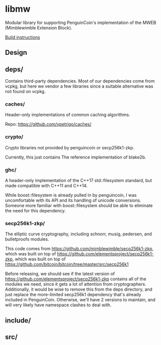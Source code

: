 # libmw

Modular library for supporting PenguinCoin's implementation of the MWEB (Mimblewimble Extension Block). 

[Build instructions](doc/build.md)


## Design

## deps/
Contains third-party dependencies. Most of our dependencies come from vcpkg,
but here we vendor a few libraries since a suitable alternative was not found on vcpkg.

### caches/
Header-only implementations of common caching algorithms.

Repo: https://github.com/vpetrigo/caches/

### crypto/
Crypto libraries not provided by penguincoin or secp256k1-zkp.

Currently, this just contains The reference implementation of blake2b.

### ghc/
A header-only implementation of the C\+\+17 std::filesystem standard, but made compatible with C\+\+11 and C\+\+14.

While boost\:\:filesystem is already pulled in by penguincoin, I was uncomfortable with its API and its handling of unicode conversions.
Someone more familiar with boost::filesystem should be able to eliminate the need for this dependency.

### secp256k1-zkp/
The elliptic curve cryptography, including schnorr, musig, pedersen, and bulletproofs modules.

This code comes from https://github.com/mimblewimble/secp256k1-zkp,
which was built on top of https://github.com/elementsproject/secp256k1-zkp,
which was built on top of https://github.com/bitcoin/bitcoin/tree/master/src/secp256k1

Before releasing, we should see if the latest version of https://github.com/elementsproject/secp256k1-zkp contains all of the modules we need,
since it gets a lot of attention from cryptographers. Additionally, it would be wise to remove this from the deps directory,
and just replace the more-limited secp256k1 dependency that's already included in PenguinCoin.
Otherwise, we'll have 2 versions to maintain, and will very likely have namespace clashes to deal with.

## include/


## src/